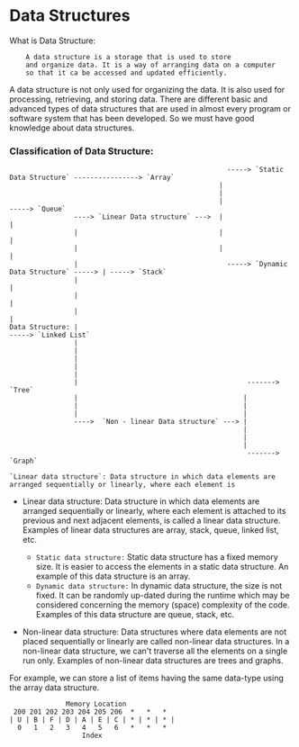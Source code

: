 # Data Structures

What is Data Structure:
```
    A data structure is a storage that is used to store
    and organize data. It is a way of arranging data on a computer
    so that it ca be accessed and updated efficiently.
```

A data structure is not only used for organizing the data.
It is also used for processing, retrieving, and storing data.
There are different basic and advanced types of data structures that
are used in almost every program or software system that has been developed.
So we must have good knowledge about data structures.

### Classification of Data Structure:
```
                                                      -----> `Static Data Structure` ----------------> `Array`
                                                    | 
                                                    |
                                                    |                                         -----> `Queue`
                ----> `Linear Data structure` --->  |                                        |
                |                                   |                                        |
                |                                   |                                        |
                |                                     -----> `Dynamic Data Structure` -----> | -----> `Stack`
                |                                                                            |
                |                                                                            |
                |                                                                            |
Data Structure: |                                                                             -----> `Linked List`
                |
                |
                |
                |
                |
                |                                          -------> `Tree`
                |                                         |
                |                                         |
                |                                         |
                ---->  `Non - linear Data structure` ---> |
                                                          |
                                                          |
                                                          |
                                                           ------->  `Graph`

`Linear data structure`: Data structure in which data elements are arranged sequentially or linearly, where each element is
``` 

- Linear data structure: Data structure in which data elements are arranged sequentially or linearly, where
  each element is attached to its previous and next adjacent elements, is called a linear data structure.
  Examples of linear data structures are array, stack, queue, linked list, etc.

    - `Static data structure:` Static data structure has a fixed memory size. 
      It is easier to access the elements in a static data structure. 
      An example of this data structure is an array.
    - `Dynamic data structure:` In dynamic data structure, the size is not fixed. It can be randomly up-dated during the runtime
      which may be considered concerning the memory (space) complexity of the code. Examples of this data structure are queue, stack, etc.

- Non-linear data structure: Data structures where data elements are not placed sequentially or linearly are 
  called non-linear data structures. In a non-linear data structure, we can't traverse all the elements on a single run only.
  Examples of non-linear data structures are trees and graphs.

For example, we can store a list of items having the same data-type using the array data structure.
```
              Memory Location
 200 201 202 203 204 205 206  *   *   * 
| U | B | F | D | A | E | C | * | * | * |
  0   1   2   3   4   5   6   *   *   *
                  Index
```